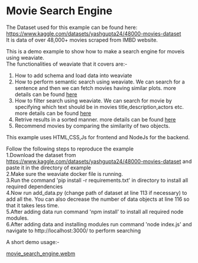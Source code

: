 # Movie Search Engine
 
The Dataset used for this example can be found here: https://www.kaggle.com/datasets/yashgupta24/48000-movies-dataset \
It is data of over 48,000+ movies scraped from IMBD website.

This is a demo example to show how to make a search engine for moveis using weaviate. \
The functionalities of weaviate that it covers are:-
1. How to add schema and load data into weaviate
2. How to perform semantic search using weaviate. We can search for a sentence and then we can fetch movies having similar plots. more details can be found [here](https://weaviate.io/developers/weaviate/current/tutorials/how-to-perform-a-semantic-search.html#explore-graphql-function)
3. How to filter search using weaviate. We can search for movie by specifying which text should be in movies title,description,actors etc. more details can be found [here](https://weaviate.io/developers/weaviate/current/graphql-references/filters.html)
4. Retrive results in a sorted manner. more details can be found [here](https://weaviate.io/developers/weaviate/current/graphql-references/get.html#cost-of-sorting--architecture)
5. Recommend movies by comparing the similarity of two objects. 

This example uses HTML,CSS,Js for frontend and NodeJs for the backend. 

Follow the following steps to reproduce the example \
1.Download the dataset from https://www.kaggle.com/datasets/yashgupta24/48000-movies-dataset and paste it in the directory of example \
2.Make sure the weaviate docker file is running. \
3.Run the command 'pip install -r requirements.txt' in directory to install all required dependencies \
4.Now run add_data.py (change path of dataset at line 113 if necessary) to add all the. You can also decrease the number of data objects at line 116 so that it takes less time. \
5.After adding data run command 'npm install' to install all required node modules.\
6.After adding data and installing modules run command 'node index.js' and navigate to http://localhost:3000/ to perform searching

A short demo usage:-




[movie_search_engine.webm](https://user-images.githubusercontent.com/75658681/178302422-247971ad-4c9f-4b8b-8c1c-1f7db267a2a0.webm)




